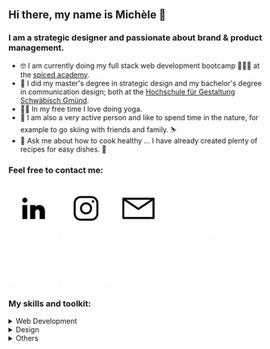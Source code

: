 ## Hi there, my name is Michèle 👋

### I am a strategic designer and passionate about brand & product management.

- 🤓 I am currently doing my full stack web development bootcamp 👩🏼‍💻 at the <a href="https://www.spiced-academy.com/de" target="blank">spiced academy</a>.
- 🧡 I did my master's degree in strategic design and my bachelor's degree in communication design; both at the [Hochschule für Gestaltung Schwäbisch Gmünd](https://www.hfg-gmuend.de/).
- 🧘‍♀️ In my free time I love doing yoga.
- 🌱 I am also a very active person and like to spend time in the nature, for example to go skiing with friends and family. ⛷
- 💬 Ask me about how to cook healthy … I have already created plenty of recipes for easy dishes. 🥗

### Feel free to contact me:

[![2022-01-11-github-icons_icon-linkedin-lightmodus.svg](/2022-01-11-github-icons_icon-linkedin-lightmodus.svg)](https://www.linkedin.com/in/mich%C3%A8le-rietzl-3730211b9/#gh-light-mode-only) [![2022-01-11-github-icons_icon-instagram-lightmodus.svg](/2022-01-11-github-icons_icon-instagram-lightmodus.svg)](https://www.instagram.com/mk_rietzl/#gh-light-mode-only) [![2022-01-11-github-icons_icon-email-lightmodus.svg](2022-01-11-github-icons_icon-email-lightmodus.svg)](mailto:michele@mk-rietzl.de#gh-light-mode-only)[![2022-01-11-github-icons_icon-linkedin-darkmodus.svg](/2022-01-11-github-icons_icon-linkedin-darkmodus.svg)](https://www.linkedin.com/in/mich%C3%A8le-rietzl-3730211b9/#gh-dark-mode-only) [![2022-01-11-github-icons_icon-instagram-darkmodus.svg](/2022-01-11-github-icons_icon-instagram-darkmodus.svg)](https://www.instagram.com/mk_rietzl/#gh-dark-mode-only) [![2022-01-11-github-icons_icon-email-darkmodus.svg](2022-01-11-github-icons_icon-email-darkmodus.svg)](mailto:michele@mk-rietzl.de#gh-dark-mode-only)

### My skills and toolkit:

<details>
<summary>Web Development</summary>
  
 </br>

<a href="https://code.visualstudio.com/" > <img src="web-development-visual-studio-code.png" height="75px" /></a>
<a href="https://developer.mozilla.org/de/docs/Glossary/HTML5" > <img src="web-development-html-5.png" height="75px" /></a>
<a href="https://developer.mozilla.org/de/docs/Web/CSS" > <img src="web-development-css-3.png" height="75px" /></a>
<a> <img src="web-development-js.png" height="75px" /></a>
<a href="https://jquery.com/" > <img src="web-development-jquerry.png" height="75px" /></a>
<a href="https://nodejs.org/en/" > <img src="web-development-node-js.png" height="75px" /></a>
<a href="http://expressjs.com/" > <img src="web-development-express.png" height="75px" /></a>
<a href="https://handlebarsjs.com/" > <img src="web-development-handlebars.png" height="75px" /></a>
<a href="https://www.postgresql.org/" > <img src="web-development-PostgreSQL.png" height="75px" /></a>
<a href="https://vuejs.org/" > <img src="web-development-vue-js.png" height="75px" /></a>
<a href="https://jestjs.io/" > <img src="web-development-jest.png" height="75px" /></a>
<a href="https://aws.amazon.com/" > <img src="web-development-aws.png" height="75px" /></a>
<a href="https://reactjs.org/" > <img src="web-development-react.png" height="75px" /></a>
<a href="https://tailwindcss.com//" > <img src="web-development-tailwindcss.png" height="75px" /></a>

</br>

</details>
  
<details>
<summary>Design</summary>
 
</br>
 
  - Id
  - Xd
  - Ps
  - Ai
  - Premiere Rush

</br>
  
</details>

<details>  
<summary>Others</summary>
 
</br>
 
  - Microsoft Word
  - Microsoft Excel
  - Microsoft PowerPoint
  - Atlassian Jira
  - Atlassian Confluence

</br>

</details>


<!--
**mrietzl/mrietzl** is a ✨ _special_ ✨ repository because its `README.md` (this file) appears on your GitHub profile.

Here are some ideas to get you started:

- 🔭 I’m currently working on ...
- 🌱 I’m currently learning ...
- 👯 I’m looking to collaborate on ...
- 🤔 I’m looking for help with ...
- 💬 Ask me about ...
- 📫 How to reach me: ...
- 😄 Pronouns: ...
- ⚡ Fun fact: ...

- visual studio code
- html (5)
- css (4)
- js (ECMA Script 2021)
- jquerry
- node.js
- express
- handlebars
- PostgreSQL
- vue.js
- jest
- [aws (amazon web services)]
- [react]
- [tailwindcss]
- [heroku??]

<img src="2022-01-11-github-icons_icon-visual-studio-code-new.png" height="30px"/>
  
<img src="https://img.shields.io/badge/Visual_Studio_Code-0078D4?style=for-the-badge&logo=visual%20studio%20code&logoColor=white" />

-->
